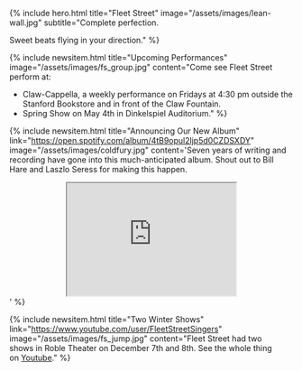 ---
---

{%
	include hero.html
	title="Fleet Street"
	image="/assets/images/lean-wall.jpg"
	subtitle="Complete perfection.

Sweet beats flying in your direction."
%}

{%
	include newsitem.html
	title="Upcoming Performances"
	image="/assets/images/fs_group.jpg"
	content="Come see Fleet Street perform at:

- Claw-Cappella, a weekly performance on Fridays at 4:30 pm outside the Stanford Bookstore and in front of the Claw Fountain.
- Spring Show on May 4th in Dinkelspiel Auditorium."
%}

{%
	include newsitem.html
	title="Announcing Our New Album"
	link="https://open.spotify.com/album/4tB9opul2ljp5d0CZDSXDY"
	image="/assets/images/coldfury.jpg"
	content='Seven years of writing and recording have gone into this much-anticipated album. Shout out to Bill Hare and Laszlo Seress for making this happen.

<iframe style="display:block; margin-left:auto; margin-right:auto" src="https://open.spotify.com/embed/album/4tB9opul2ljp5d0CZDSXDY" width="300" height="200" allow="encrypted-media"></iframe>'
%}

{%
	include newsitem.html
	title="Two Winter Shows"
	link="https://www.youtube.com/user/FleetStreetSingers"
	image="/assets/images/fs_jump.jpg"
	content="Fleet Street had two shows in Roble Theater on December 7th and 8th. See the whole thing on [Youtube](https://www.youtube.com/user/FleetStreetSingers)."
%}
